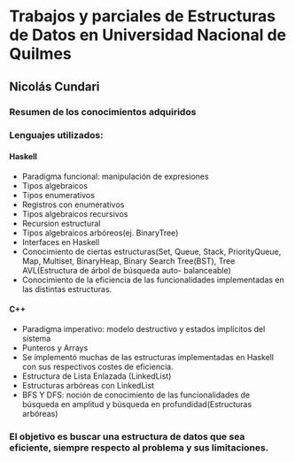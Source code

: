 # Trabajos y parciales de Estructuras de Datos en Universidad Nacional de Quilmes

## Nicolás Cundari
### Resumen de los conocimientos adquiridos
### Lenguajes utilizados:
#### Haskell
- Paradigma funcional: manipulación de expresiones
- Tipos algebraicos
- Tipos enumerativos
- Registros con enumerativos
- Tipos algebraicos recursivos
- Recursion estructural
- Tipos algebraicos arbóreos(ej. BinaryTree)
- Interfaces en Haskell
- Conocimiento de ciertas estructuras(Set, Queue, Stack, PriorityQueue, Map, Multiset, BinaryHeap, Binary Search Tree(BST), Tree AVL(Estructura de árbol de búsqueda auto-  balanceable)
- Conocimiento de la eficiencia de las funcionalidades implementadas en las distintas estructuras.


#### C++
- Paradigma imperativo: modelo destructivo y estados implícitos del sistema
- Punteros y Arrays
- Se implementó muchas de las estructuras implementadas en Haskell con sus respectivos costes de eficiencia.
- Estructura de Lista Enlazada (LinkedList)
- Estructuras arbóreas con LinkedList
- BFS Y DFS: noción de conocimiento de las funcionalidades de búsqueda en amplitud y búsqueda en profundidad(Estructuras arbóreas)
### El objetivo es buscar una estructura de datos que sea eficiente, siempre respecto al problema y sus limitaciones.




